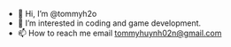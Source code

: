- 👋 Hi, I’m @tommyh2o
- 👀 I’m interested in coding and game development.
- 📫 How to reach me email tommyhuynh02n@gmail.com
